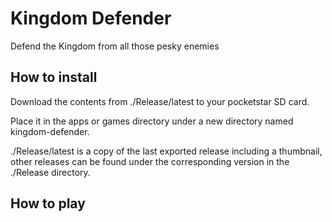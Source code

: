 # Kingdom Defender
Defend the Kingdom from all those pesky enemies

## How to install
Download the contents from ./Release/latest to your pocketstar SD card.

Place it in the apps or games directory under a new directory named kingdom-defender.

./Release/latest is a copy of the last exported release including a thumbnail, other releases can be found under the corresponding version in the ./Release directory.

## How to play

